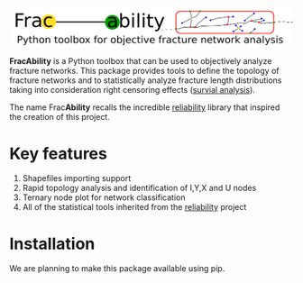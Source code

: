 
![logo](./docs/images/icon3.png)


**FracAbility** is a Python toolbox that can be used to objectively analyze fracture networks. This package provides tools to define the topology of fracture networks and to statistically analyze fracture length distributions taking into consideration right censoring effects ([survial analysis](https://en.wikipedia.org/wiki/Survival_analysis)). 

The name Frac**Ability** recalls the incredible [reliability](https://github.com/MatthewReid854/reliability/tree/master) library that inspired the creation of this project. 


# Key features

1. Shapefiles importing support
2. Rapid topology analysis and identification of I,Y,X and U nodes
3. Ternary node plot for network classification
4. All of the statistical tools inherited from the [reliability](https://github.com/MatthewReid854/reliability/tree/master) project  

# Installation

We are planning to make this package available using pip.
